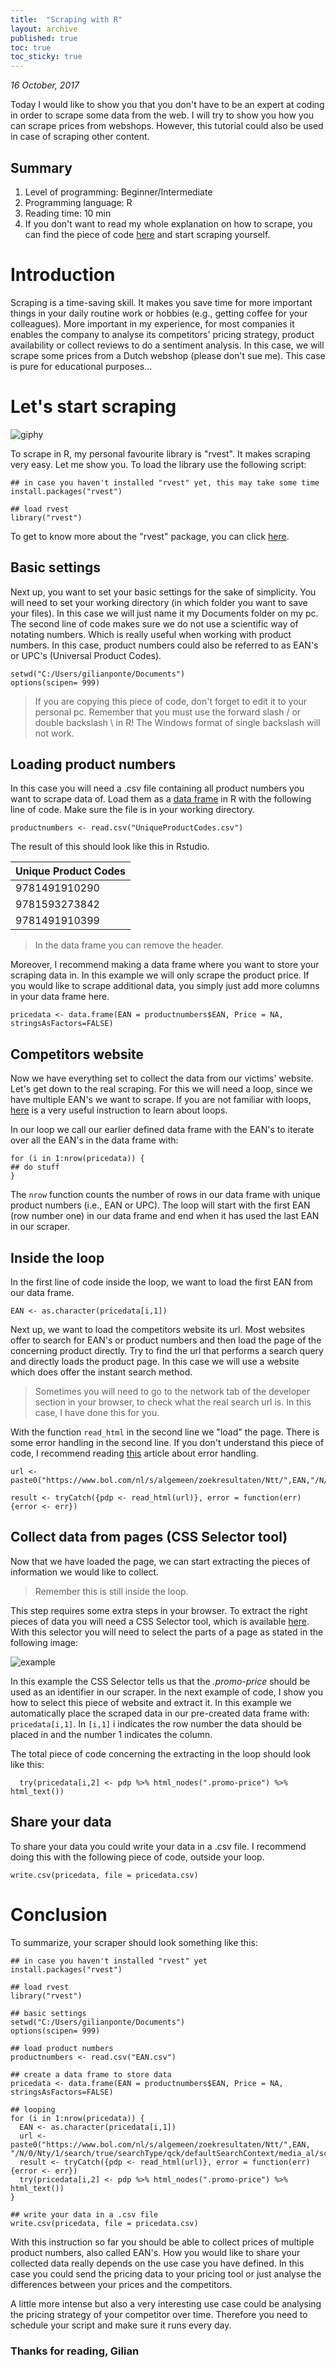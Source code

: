 ```yaml
---
title:  "Scraping with R"
layout: archive
published: true
toc: true
toc_sticky: true
---
```


*16 October, 2017*

Today I would like to show you that you don't have to be an expert at coding in order to scrape some data from the web. I will try to show you how you can scrape prices from webshops. However, this tutorial could also be used in case of scraping other content.

## Summary
1. Level of programming: Beginner/Intermediate
2. Programming language: R 
3. Reading time: 10 min
4. If you don't want to read my whole explanation on how to scrape, you can find the piece of code [here](https://github.com/GilianPonte/gilianponte.github.io/blob/master/scrapingexample.R) and start scraping yourself.


# Introduction
Scraping is a time-saving skill. It makes you save time for more important things in your daily routine work or hobbies (e.g., getting coffee for your colleagues). More important in my experience, for most companies it enables the company to analyse its competitors' pricing strategy, product availability or collect reviews to do a sentiment analysis. In this case, we will scrape some prices from a Dutch webshop (please don't sue me). This case is pure for educational purposes...


# Let's start scraping
![giphy][cat]

[cat]: https://media.giphy.com/media/yjeAgye5hbFAc/giphy.gif

To scrape in R, my personal favourite library is "rvest". It makes scraping very easy. Let me show you. To load the library use the following script:

```{r}
## in case you haven't installed "rvest" yet, this may take some time
install.packages("rvest")

## load rvest
library("rvest")
```
To get to know more about the "rvest" package, you can click [here](https://cran.r-project.org/web/packages/rvest/rvest.pdf).


## Basic settings 
Next up, you want to set your basic settings for the sake of simplicity. You will need to set your working directory (in which folder you want to save your files). In this case we will just name it my Documents folder on my pc. The second line of code makes sure we do not use a scientific way of notating numbers. Which is really useful when working with product numbers. In this case, product numbers could also be referred to as EAN's or UPC's (Universal Product Codes).

```{r}
setwd("C:/Users/gilianponte/Documents")
options(scipen= 999)
```

> If you are copying this piece of code, don't forget to edit it to your personal pc. Remember that you must use the forward slash / or double backslash \\ in R! The Windows format of single backslash will not work.


## Loading product numbers
In this case you will need a .csv file containing all product numbers you want to scrape data of. Load them as a [data frame](https://stat.ethz.ch/R-manual/R-devel/library/base/html/data.frame.html) in R with the following line of code. Make sure the file is in your working directory.

```{r}
productnumbers <- read.csv("UniqueProductCodes.csv")
```

The result of this should look like this in Rstudio.


| Unique Product Codes |
|----------------------|
| 9781491910290        |
| 9781593273842        |
| 9781491910399        |


> In the data frame you can remove the header.


Moreover, I recommend making a data frame where you want to store your scraping data in. In this example we will only scrape the product price. If you would like to scrape additional data, you simply just add more columns in your data frame here.


```{r}
pricedata <- data.frame(EAN = productnumbers$EAN, Price = NA, stringsAsFactors=FALSE)
```


## Competitors website
Now we have everything set to collect the data from our victims' website. Let's get down to the real scraping. For this we will need a loop, since we have multiple EAN's we want to scrape. If you are not familiar with loops, [here](https://www.r-bloggers.com/how-to-write-the-first-for-loop-in-r/) is a very useful instruction to learn about loops. 

In our loop we call our earlier defined data frame with the EAN's to iterate over all the EAN's in the data frame with:


```{r}
for (i in 1:nrow(pricedata)) {
## do stuff
}
```

The ```nrow``` function counts the number of rows in our data frame with unique product numbers (i.e., EAN or UPC). The loop will start with the first EAN (row number one) in our data frame and end when it has used the last EAN in our scraper.


## Inside the loop
In the first line of code inside the loop, we want to load the first EAN from our data frame.

```{r}
EAN <- as.character(pricedata[i,1])
```

Next up, we want to load the competitors website its url. Most websites offer to search for EAN's or product numbers and then load the page of the concerning product directly. Try to find the url that performs a search query and directly loads the product page. In this case we will use a website which does offer the instant search method.

> Sometimes you will need to go to the network tab of the developer section in your browser, to check what the real search url is. In this case, I have done this for you.

With the function ```read_html``` in the second line we "load" the page. There is some error handling in the second line. If you don't understand this piece of code, I recommend reading [this](https://www.r-bloggers.com/error-handling-in-r/) article about error handling.

```{r}
url <- paste0("https://www.bol.com/nl/s/algemeen/zoekresultaten/Ntt/",EAN,"/N/0/Nty/1/search/true/searchType/qck/defaultSearchContext/media_al/sc/media_all/index.html")

result <- tryCatch({pdp <- read_html(url)}, error = function(err) {error <- err})
```


## Collect data from pages (CSS Selector tool)
Now that we have loaded the page, we can start extracting the pieces of information we would like to collect.

> Remember this is still inside the loop. 

This step requires some extra steps in your browser. To extract the right pieces of data you will need a CSS Selector tool, which is available [here](http://selectorgadget.com/). With this selector you will need to select the parts of a page as stated in the following image:


![example](https://i.imgur.com/EslEU0Y.png)


In this example the CSS Selector tells us that the *.promo-price* should be used as an identifier in our scraper. In the next example of code, I show you how to select this piece of website and extract it. In this example we automatically place the scraped data in our pre-created data frame with: ```pricedata[i,1]```. In ```[i,1]``` i indicates the row number the data should be placed in and the number 1 indicates the column.

The total piece of code concerning the extracting in the loop should look like this:

```{r}
  try(pricedata[i,2] <- pdp %>% html_nodes(".promo-price") %>% html_text())
```


## Share your data
To share your data you could write your data in a .csv file. I recommend doing this with the following piece of code, outside your loop.

```{r}
write.csv(pricedata, file = pricedata.csv)
```


# Conclusion
To summarize, your scraper should look something like this:

```{r}
## in case you haven't installed "rvest" yet
install.packages("rvest")

## load rvest
library("rvest")

## basic settings
setwd("C:/Users/gilianponte/Documents")
options(scipen= 999)

## load product numbers
productnumbers <- read.csv("EAN.csv")

## create a data frame to store data
pricedata <- data.frame(EAN = productnumbers$EAN, Price = NA, stringsAsFactors=FALSE)

## looping
for (i in 1:nrow(pricedata)) {
  EAN <- as.character(pricedata[i,1])
  url <- paste0("https://www.bol.com/nl/s/algemeen/zoekresultaten/Ntt/",EAN, "/N/0/Nty/1/search/true/searchType/qck/defaultSearchContext/media_al/sc/media_all/index.html")
  result <- tryCatch({pdp <- read_html(url)}, error = function(err) {error <- err})
  try(pricedata[i,2] <- pdp %>% html_nodes(".promo-price") %>% html_text())
}

## write your data in a .csv file
write.csv(pricedata, file = pricedata.csv)
```

With this instruction so far you should be able to collect prices of multiple product numbers, also called EAN's. How you would like to share your collected data really depends on the use case you have defined. In this case you could send the pricing data to your pricing tool or just analyse the differences between your prices and the competitors. 

A little more intense but also a very interesting use case could be analysing the pricing strategy of your competitor over time. Therefore you need to schedule your script and make sure it runs every day. 

### Thanks for reading, Gilian

